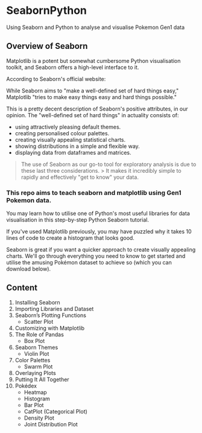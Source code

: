 # SeabornPython
 Using Seaborn and Python to analyse and visualise Pokemon Gen1 data

## Overview of Seaborn
Matplotlib is a potent but somewhat cumbersome Python visualisation toolkit, and Seaborn offers a high-level interface to it.

According to Seaborn's official website:

While Seaborn aims to "make a well-defined set of hard things easy," Matplotlib "tries to make easy things easy and hard things possible."

This is a pretty decent description of Seaborn's positive attributes, in our opinion. The "well-defined set of hard things" in actuality consists of:

<ul>
<li>using attractively pleasing default themes.</li>
<li>creating personalised colour palettes.</li>
<li>creating visually appealing statistical charts.</li>
<li>showing distributions in a simple and flexible way.</li>
<li>displaying data from dataframes and matrices.</li>
</ul>

> The use of Seaborn as our go-to tool for exploratory analysis is due to these last three considerations. > It makes it incredibly simple to rapidly and effectively "get to know" your data.

### This repo aims to teach seaborn and matplotlib using Gen1 Pokemon data.

You may learn how to utilise one of Python's most useful libraries for data visualisation in this step-by-step Python Seaborn tutorial.

If you've used Matplotlib previously, you may have puzzled why it takes 10 lines of code to create a histogram that looks good.

Seaborn is great if you want a quicker approach to create visually appealing charts. We'll go through everything you need to know to get started and utilise the amusing Pokémon dataset to achieve so (which you can download below).

## Content


1. Installing Seaborn
2. Importing Libraries and Dataset
3. Seaborn’s Plotting Functions
   * Scatter Plot
4. Customizing with Matplotlib
5. The Role of Pandas
   * Box Plot
6. Seaborn Themes
   * Violin Plot
7. Color Palettes
   * Swarm Plot
8. Overlaying Plots
9. Putting It All Together
10. Pokédex
    * Heatmap
    * Histogram
    * Bar Plot
    * CatPlot (Categorical Plot)
    * Density Plot
    * Joint Distribution Plot
